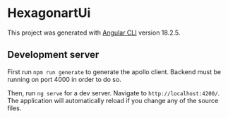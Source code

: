 # HexagonartUi

This project was generated with [Angular CLI](https://github.com/angular/angular-cli) version 18.2.5.

## Development server

First run `npm run generate` to generate the apollo client. Backend must be running on port 4000 in order to do so.

Then, run `ng serve` for a dev server. Navigate to `http://localhost:4200/`. The application will automatically reload if you change any of the source files.
